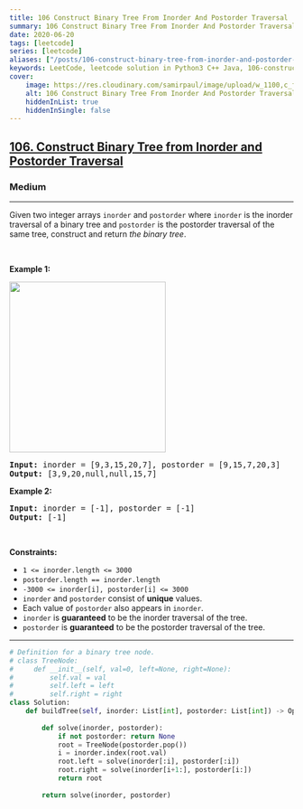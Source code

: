 ```yaml
---
title: 106 Construct Binary Tree From Inorder And Postorder Traversal
summary: 106 Construct Binary Tree From Inorder And Postorder Traversal LeetCode Solution Explained
date: 2020-06-20
tags: [leetcode]
series: [leetcode]
aliases: ["/posts/106-construct-binary-tree-from-inorder-and-postorder-traversal", "/blog/posts/106-construct-binary-tree-from-inorder-and-postorder-traversal", "/106-construct-binary-tree-from-inorder-and-postorder-traversal"]
keywords: LeetCode, leetcode solution in Python3 C++ Java, 106-construct-binary-tree-from-inorder-and-postorder-traversal solution
cover:
    image: https://res.cloudinary.com/samirpaul/image/upload/w_1100,c_fit,co_rgb:FFFFFF,l_text:Arial_70_bold:106 Construct Binary Tree From Inorder And Postorder Traversal/problem-solving.webp
    alt: 106 Construct Binary Tree From Inorder And Postorder Traversal
    hiddenInList: true
    hiddenInSingle: false
---
```



<h2><a href="https://leetcode.com/problems/construct-binary-tree-from-inorder-and-postorder-traversal/">106. Construct Binary Tree from Inorder and Postorder Traversal</a></h2><h3>Medium</h3><hr><div><p>Given two integer arrays <code>inorder</code> and <code>postorder</code> where <code>inorder</code> is the inorder traversal of a binary tree and <code>postorder</code> is the postorder traversal of the same tree, construct and return <em>the binary tree</em>.</p>

<p>&nbsp;</p>
<p><strong>Example 1:</strong></p>
<img alt="" src="https://assets.leetcode.com/uploads/2021/02/19/tree.jpg" style="width: 277px; height: 302px;">
<pre><strong>Input:</strong> inorder = [9,3,15,20,7], postorder = [9,15,7,20,3]
<strong>Output:</strong> [3,9,20,null,null,15,7]
</pre>

<p><strong>Example 2:</strong></p>

<pre><strong>Input:</strong> inorder = [-1], postorder = [-1]
<strong>Output:</strong> [-1]
</pre>

<p>&nbsp;</p>
<p><strong>Constraints:</strong></p>

<ul>
	<li><code>1 &lt;= inorder.length &lt;= 3000</code></li>
	<li><code>postorder.length == inorder.length</code></li>
	<li><code>-3000 &lt;= inorder[i], postorder[i] &lt;= 3000</code></li>
	<li><code>inorder</code> and <code>postorder</code> consist of <strong>unique</strong> values.</li>
	<li>Each value of <code>postorder</code> also appears in <code>inorder</code>.</li>
	<li><code>inorder</code> is <strong>guaranteed</strong> to be the inorder traversal of the tree.</li>
	<li><code>postorder</code> is <strong>guaranteed</strong> to be the postorder traversal of the tree.</li>
</ul>
</div>

---




```python
# Definition for a binary tree node.
# class TreeNode:
#     def __init__(self, val=0, left=None, right=None):
#         self.val = val
#         self.left = left
#         self.right = right
class Solution:
    def buildTree(self, inorder: List[int], postorder: List[int]) -> Optional[TreeNode]:
        
        def solve(inorder, postorder):
            if not postorder: return None
            root = TreeNode(postorder.pop())
            i = inorder.index(root.val)
            root.left = solve(inorder[:i], postorder[:i])
            root.right = solve(inorder[i+1:], postorder[i:])
            return root
        
        return solve(inorder, postorder)
```
